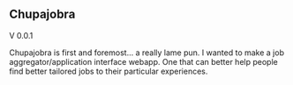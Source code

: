 Chupajobra
------------------------------------------------------------------------------------------------
V 0.0.1

Chupajobra is first and foremost... a really lame pun.
I wanted to make a job aggregator/application interface webapp. One that can better help people find better tailored jobs to their particular experiences. 